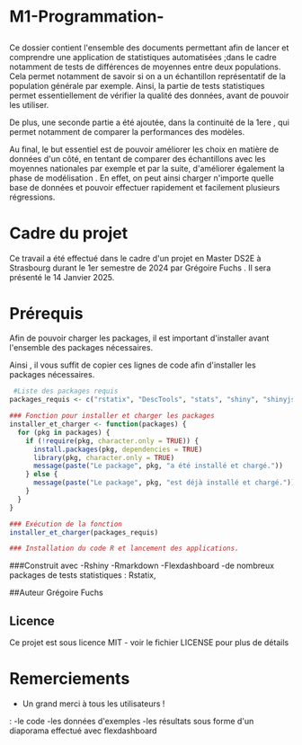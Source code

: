 # M1-Programmation-

##
Ce dossier contient l'ensemble des documents permettant afin de lancer et comprendre une application de statistiques automatisées ;dans le cadre notamment de tests de différences de moyennes  entre deux populations. Cela permet notamment de savoir si on a un échantillon représentatif de la population générale par exemple. 
Ainsi, la partie de tests statistiques permet essentiellement de vérifier la qualité des données, avant de pouvoir les utiliser. 

De plus, une seconde partie a été ajoutée, dans la continuité de la 1ere , qui permet notamment de comparer la performances des modèles. 

Au final, le but essentiel est  de pouvoir améliorer les choix en matière de données d'un côté, en tentant de comparer des échantillons avec les moyennes nationales par exemple et  par la suite, d'améliorer également la phase de modélisation . En effet, on peut ainsi charger n'importe quelle base de données et pouvoir effectuer rapidement et facilement plusieurs régressions. 



# Cadre du projet
Ce travail a été effectué dans le cadre d'un projet en Master DS2E à Strasbourg durant le 1er semestre de 2024 par Grégoire Fuchs . 
Il sera présenté le 14 Janvier 2025. 


# Prérequis 
Afin de pouvoir charger  les packages, il est important d'installer avant l'ensemble des packages nécessaires. 

Ainsi , il vous suffit de copier ces lignes de code afin d'installer les packages nécessaires.

```r 
 #Liste des packages requis
packages_requis <- c("rstatix", "DescTools", "stats", "shiny", "shinyjs", "DT", "rintrojs")

### Fonction pour installer et charger les packages
installer_et_charger <- function(packages) {
  for (pkg in packages) {
    if (!require(pkg, character.only = TRUE)) {
      install.packages(pkg, dependencies = TRUE)
      library(pkg, character.only = TRUE)
      message(paste("Le package", pkg, "a été installé et chargé."))
    } else {
      message(paste("Le package", pkg, "est déjà installé et chargé."))
    }
  }
}

### Exécution de la fonction
installer_et_charger(packages_requis)

### Installation du code R et lancement des applications. 

```

###Construit avec 
-Rshiny
-Rmarkdown
-Flexdashboard
-de nombreux packages de tests statistiques : Rstatix, 


##Auteur
Grégoire Fuchs 

## Licence

Ce projet est sous licence MIT - voir le fichier LICENSE pour plus de détails

# Remerciements

* Un grand merci à tous les utilisateurs ! 

: 
-le code 
-les données d'exemples 
-les résultats sous forme d'un diaporama effectué avec flexdashboard 
